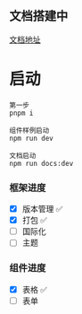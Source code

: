 ## 文档搭建中

[文档地址](https://icecreamk.github.io/ui/)

# 启动

```shell
第一步
pnpm i

组件样例启动
npm run dev

文档启动
npm run docs:dev
```

### 框架进度
-   [x] 版本管理 ✅
-   [x] 打包 ✅
-   [ ] 国际化
-   [ ] 主题

### 组件进度
-   [x] 表格 ✅
-   [ ] 表单